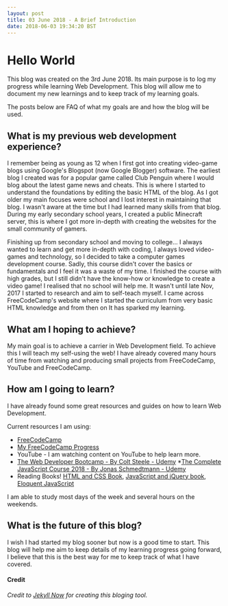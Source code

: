 ```yaml
---
layout: post
title: 03 June 2018 - A Brief Introduction
date: 2018-06-03 19:34:20 BST
---
```

# Hello World

This blog was created on the 3rd June 2018. Its main purpose is to log my progress while learning Web Development. This blog will allow me to document my new learnings and to keep track of my learning goals.  

The posts below are FAQ of what my goals are and how the blog will be used.

## What is my previous web development experience? ##

I remember being as young as 12 when I first got into creating video-game blogs using Google's Blogspot (now Google Blogger) software. The earliest blog I created was for a popular game called Club Penguin where I would blog about the latest game news and cheats. This is where I started to understand the foundations by editing the basic HTML of the blog. As I got older my main focuses were school and I lost interest in maintaining that blog. I wasn't aware at the time but I had learned many skills from that blog. During my early secondary school years, I created a public Minecraft server, this is where I got more in-depth with creating the websites for the small community of gamers.

Finishing up from secondary school and moving to college... I always wanted to learn and get more in-depth with coding, I always loved video-games and technology, so I decided to take a computer games development course. Sadly, this course didn't cover the basics or fundamentals and I feel it was a waste of my time. I finished the course with high grades, but I still didn't have the know-how or knowledge to create a video game! I realised that no school will help me. It wasn't until late Nov, 2017 I started to research and aim to self-teach myself. I came across FreeCodeCamp's website where I started the curriculum from very basic HTML knowledge and from then on It has sparked my learning. 

## What am I hoping to achieve? ##
My main goal is to achieve a carrier in Web Development field. To achieve this I will teach my self-using the web! I have already covered many hours of time from watching and producing small projects from FreeCodeCamp, YouTube and FreeCodeCamp.

## How am I going to learn? ##
I have already found some great resources and guides on how to learn Web Development. 

Current resources I am using:
* [FreeCodeCamp](https://www.freecodecamp.com/)
* [My FreeCodeCamp Progress](https://www.freecodecamp.org/portfolio/jackwebdev)
* YouTube - I am watching content on YouTube to help learn more.
* [The Web Developer Bootcamp -  By Colt Steele - Udemy](https://www.udemy.com/the-web-developer-bootcamp/learn/v4/)
*[The Complete JavaScript Course 2018 - By 
Jonas Schmedtmann - Udemy](https://www.udemy.com/the-complete-javascript-course/learn/v4/overview)
* Reading Books! [HTML and CSS Book](http://www.htmlandcssbook.com), [JavaScript and jQuery book](http://javascriptbook.com), [Eloquent JavaScript](https://eloquentjavascript.net)

I am able to study most days of the week and several hours on the weekends.

## What is the future of this blog? ##

I wish I had started my blog sooner but now is a good time to start. This blog will help me aim to keep details of my learning progress going forward, I believe that this is the best way for me to keep track of what I have covered. 

#### Credit
_Credit to [Jekyll Now](http://github.com/barryclark/jekyll-now/) for creating this bloging tool._
